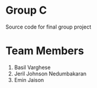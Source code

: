 # Group C
Source code for final group project

# Team Members
1. Basil Varghese
2. Jeril Johnson Nedumbakaran
3. Emin Jaison 
